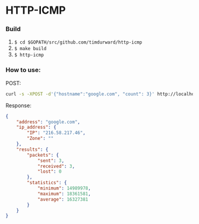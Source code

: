 # HTTP-ICMP

### Build 
1. `$ cd $GOPATH/src/github.com/timdurward/http-icmp`
2. `$ make build`
3. `$ http-icmp`

### How to use:
POST:
```bash
curl -s -XPOST -d'{"hostname":"google.com", "count": 3}' http://localhost:8000/ping
``` 

Response:
```json
{
    "address": "google.com",
    "ip_address": {
        "IP": "216.58.217.46",
        "Zone": ""
    },
    "results": {
        "packets": {
            "sent": 3,
            "received": 3,
            "lost": 0
        },
        "statistics": {
            "minimum": 14989978,
            "maximum": 18361581,
            "average": 16327381
        }
    }
}
``` 


